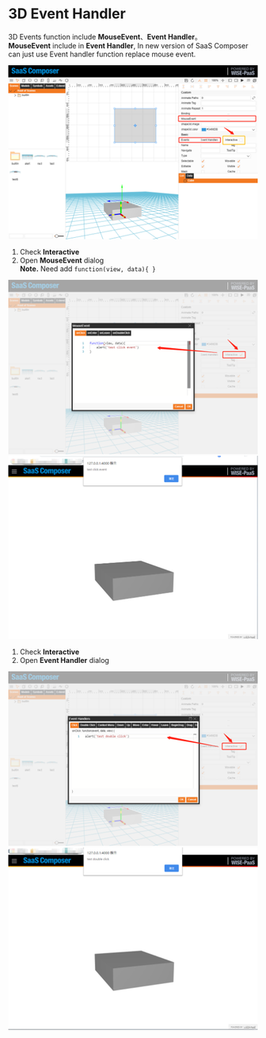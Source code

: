 # 3D Event Handler  

3D Events function include **MouseEvent**、**Event Handler**。  
**MouseEvent** include in **Event Handler**, In new version of SaaS Composer can just use Event handler function replace mouse event.

![eventHandler_01.png](image239.png)  

1. Check **Interactive**  
2. Open **MouseEvent** dialog  
**Note.** Need add `function(view, data){ }`  

![eventHandler_02.png](image240.png)  
![eventHandler_04.png](image241.png)  

1. Check **Interactive**  
2. Open **Event Handler** dialog  

![eventHandler_03.png](image242.png)    
![eventHandler_05.png](image243.png)    